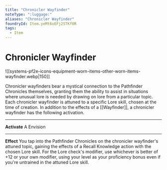 ```yaml
---
title: "Chronicler Wayfinder"
noteType: ":luggage:"
aliases: "Chronicler Wayfinder"
foundryId: Item.yeMt6xEFj2STKf0R
tags:
  - Item
---
```


# Chronicler Wayfinder
![[systems-pf2e-icons-equipment-worn-items-other-worn-items-wayfinder.webp|150]]

Chronicler wayfinders bear a mystical connection to the Pathfinder Chronicles themselves, granting them the ability to assist in situations where unusual lore is needed by drawing on lore from a particular topic. Each chronicler wayfinder is attuned to a specific Lore skill, chosen at the time of creation. In addition to the effects of a [[Wayfinder]], a chronicler wayfinder has the following activation.

* * *

**Activate** A Envision

* * *

**Effect** You tap into the Pathfinder Chronicles on the chronicler wayfinder's attuned topic, gaining the effects of a Recall Knowledge action with the chosen Lore skill. For the Lore check's modifier, use whichever is better of +12 or your own modifier, using your level as your proficiency bonus even if you're untrained in the attuned Lore skill.

